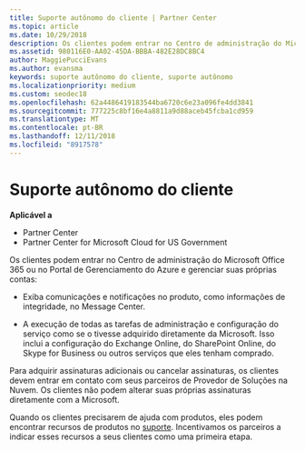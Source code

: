 ```yaml
---
title: Suporte autônomo do cliente | Partner Center
ms.topic: article
ms.date: 10/29/2018
description: Os clientes podem entrar no Centro de administração do Microsoft Office 365 ou portal de gerenciamento do Azure próprios e gerenciar suas próprias contas. Para adquirir assinaturas adicionais ou cancelar assinaturas, os clientes devem entrar em contato com seus parceiros de Provedor de Soluções na Nuvem.
ms.assetid: 980116E0-AA02-45DA-BBBA-482E28DC8BC4
author: MaggiePucciEvans
ms.author: evansma
keywords: suporte autônomo do cliente, suporte autônomo
ms.localizationpriority: medium
ms.custom: seodec18
ms.openlocfilehash: 62a4486419183544ba6720c6e23a096fe4dd3841
ms.sourcegitcommit: 777225c8bf16e4a8811a9d88aceb45fcba1cd959
ms.translationtype: MT
ms.contentlocale: pt-BR
ms.lasthandoff: 12/11/2018
ms.locfileid: "8917578"
---
```

# <a name="customer-self-support"></a>Suporte autônomo do cliente

**Aplicável a**

-  Partner Center
-  Partner Center for Microsoft Cloud for US Government


Os clientes podem entrar no Centro de administração do Microsoft Office 365 ou no Portal de Gerenciamento do Azure e gerenciar suas próprias contas:

-   Exiba comunicações e notificações no produto, como informações de integridade, no Message Center.

-   A execução de todas as tarefas de administração e configuração do serviço como se o tivesse adquirido diretamente da Microsoft. Isso inclui a configuração do Exchange Online, do SharePoint Online, do Skype for Business ou outros serviços que eles tenham comprado.

Para adquirir assinaturas adicionais ou cancelar assinaturas, os clientes devem entrar em contato com seus parceiros de Provedor de Soluções na Nuvem. Os clientes não podem alterar suas próprias assinaturas diretamente com a Microsoft.

Quando os clientes precisarem de ajuda com produtos, eles podem encontrar recursos de produtos no [suporte](https://partnercenter.microsoft.com/partner/support). Incentivamos os parceiros a indicar esses recursos a seus clientes como uma primeira etapa.

 

 



